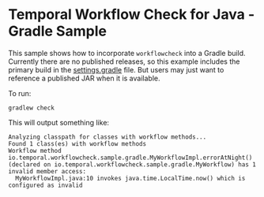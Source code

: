 # Temporal Workflow Check for Java - Gradle Sample

This sample shows how to incorporate `workflowcheck` into a Gradle build. Currently there are no published releases, so
this example includes the primary build in the [settings.gradle](settings.gradle) file. But users may just want to
reference a published JAR when it is available.

To run:

    gradlew check

This will output something like:

```
Analyzing classpath for classes with workflow methods...
Found 1 class(es) with workflow methods
Workflow method io.temporal.workflowcheck.sample.gradle.MyWorkflowImpl.errorAtNight() (declared on io.temporal.workflowcheck.sample.gradle.MyWorkflow) has 1 invalid member access:
  MyWorkflowImpl.java:10 invokes java.time.LocalTime.now() which is configured as invalid
```